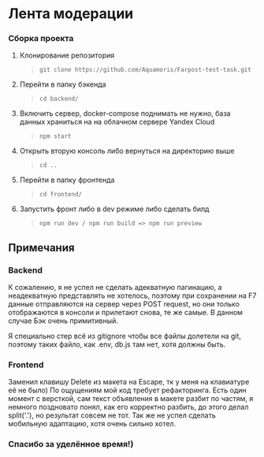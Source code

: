 # Лента модерации

### Сборка проекта

1. Клонирование репозитория
    > ```git clone https://github.com/Aquamoris/Farpost-test-task.git```
2. Перейти в папку бэкенда
    > ```cd backend/```
3. Включить сервер, docker-compose поднимать не нужно, база данных храниться на
на облачном сервере Yandex Cloud
    > ```npm start```
4. Открыть вторую консоль либо вернуться на директорию выше
    > ```cd ..```
5. Перейти в папку фронтенда
   > ```cd frontend/```
6. Запустить фронт либо в dev режиме либо сделать билд
   > ```npm run dev / npm run build => npm run preview```

## Примечания

### Backend
К сожалению, я не успел не сделать адекватную пагинацию, а неадекватную представлять
не хотелось, поэтому при сохранении на F7 данные отправляются на сервер через
POST request, но они только отображаются в консоли и прилетают снова, те же самые.
В данном случае Бэк очень примитивный.

Я специально стер всё из gitignore чтобы все файлы долетели на git, поэтому таких
файло, как .env, db.js там нет, хотя должны быть.

### Frontend
Заменил клавишу Delete из макета на Escape, тк у меня на клавиатуре её не было)
По ощущениям мой код требует рефакторинга.
Есть один момент с версткой, сам текст объявления в макете разбит по частям, я немного
поздновато понял, как его корректно разбить, до этого делал split('.'), но результат
совсем не тот.
Так же не успел сделать мобильную адаптацию, хотя очень сильно хотел.

### Спасибо за уделённое время!)